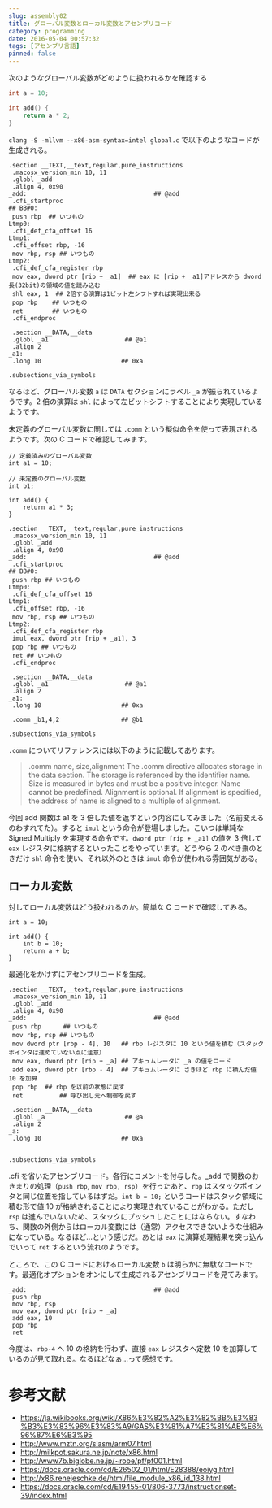 ```yaml
---
slug: assembly02
title: グローバル変数とローカル変数とアセンブリコード
category: programming
date: 2016-05-04 00:57:32
tags: [アセンブリ言語]
pinned: false
---
```


次のようなグローバル変数がどのように扱われるかを確認する

```c
int a = 10;

int add() {
    return a * 2;
}
```

`clang -S -mllvm --x86-asm-syntax=intel global.c` で以下のようなコードが生成される。

```
.section __TEXT,__text,regular,pure_instructions
 .macosx_version_min 10, 11
 .globl _add
 .align 4, 0x90
_add:                                   ## @add
 .cfi_startproc
## BB#0:
 push rbp  ## いつもの
Ltmp0:
 .cfi_def_cfa_offset 16
Ltmp1:
 .cfi_offset rbp, -16
 mov rbp, rsp ## いつもの
Ltmp2:
 .cfi_def_cfa_register rbp
 mov eax, dword ptr [rip + _a1]  ## eax に [rip + _a1]アドレスから dword長(32bit)の領域の値を読み込む
 shl eax, 1  ## 2倍する演算は1ビット左シフトすれば実現出来る
 pop rbp    ## いつもの
 ret        ## いつもの
 .cfi_endproc

 .section __DATA,__data
 .globl _a1                     ## @a1
 .align 2
_a1:
 .long 10                      ## 0xa

.subsections_via_symbols
```

なるほど、グローバル変数 `a` は `DATA` セクションにラベル `_a` が振られているようです。2 倍の演算は `shl` によって左ビットシフトすることにより実現しているようです。

未定義のグローバル変数に関しては `.comm` という擬似命令を使って表現されるようです。次の C コードで確認してみます。

```
// 定義済みのグローバル変数
int a1 = 10;

// 未定義のグローバル変数
int b1;

int add() {
    return a1 * 3;
}
```

```
.section __TEXT,__text,regular,pure_instructions
 .macosx_version_min 10, 11
 .globl _add
 .align 4, 0x90
_add:                                   ## @add
 .cfi_startproc
## BB#0:
 push rbp ## いつもの
Ltmp0:
 .cfi_def_cfa_offset 16
Ltmp1:
 .cfi_offset rbp, -16
 mov rbp, rsp ## いつもの
Ltmp2:
 .cfi_def_cfa_register rbp
 imul eax, dword ptr [rip + _a1], 3
 pop rbp ## いつもの
 ret ## いつもの
 .cfi_endproc

 .section __DATA,__data
 .globl _a1                     ## @a1
 .align 2
_a1:
 .long 10                      ## 0xa

 .comm _b1,4,2                 ## @b1

.subsections_via_symbols
```

`.comm` についてリファレンスには以下のように記載してあります。

> .comm name, size,alignment
> The .comm directive allocates storage in the data section. The storage is referenced by the identifier name. Size is measured in bytes and must be a positive integer. Name cannot be predefined. Alignment is optional. If alignment is specified, the address of name is aligned to a multiple of alignment.

今回 add 関数は a1 を 3 倍した値を返すという内容にしてみました（名前変えるのわすれてた）。すると `imul` という命令が登場しました。こいつは単純な Signed Multiply を実現する命令です。`dword ptr [rip + _a1]` の値を 3 倍して `eax` レジスタに格納するといったことをやっています。どうやら 2 のべき乗のときだけ `shl` 命令を使い、それ以外のときは `imul` 命令が使われる雰囲気がある。

## ローカル変数

対してローカル変数はどう扱われるのか。簡単な C コードで確認してみる。

```
int a = 10;

int add() {
    int b = 10;
    return a + b;
}
```

最適化をかけずにアセンブリコードを生成。

```
.section __TEXT,__text,regular,pure_instructions
 .macosx_version_min 10, 11
 .globl _add
 .align 4, 0x90
_add:                                   ## @add
 push rbp      ## いつもの
 mov rbp, rsp ## いつもの
 mov dword ptr [rbp - 4], 10   ## rbp レジスタに 10 という値を積む（スタックポインタは進めていない点に注意）
 mov eax, dword ptr [rip + _a] ## アキュムレータに _a の値をロード
 add eax, dword ptr [rbp - 4]  ## アキュムレータに さきほど rbp に積んだ値 10 を加算
 pop rbp  ## rbp を以前の状態に戻す
 ret          ## 呼び出し元へ制御を戻す

 .section __DATA,__data
 .globl _a                      ## @a
 .align 2
_a:
 .long 10                      ## 0xa


.subsections_via_symbols
```

.cfi を省いたアセンブリコード。各行にコメントを付与した。\_add で関数のおきまりの処理（`push rbp`, `mov rbp, rsp`）を行ったあと、`rbp` はスタックポインタと同じ位置を指しているはずだ。`int b = 10;` というコードはスタック領域に積む形で値 10 が格納されることにより実現されていることがわかる。ただし `rsp` は進んでいないため、スタックにプッシュしたことにはならない。すなわち、関数の外側からはローカル変数には（通常）アクセスできないような仕組みになっている。なるほど...という感じだ。あとは `eax` に演算処理結果を突っ込んでいって `ret` するという流れのようです。

ところで、この C コードにおけるローカル変数 `b` は明らかに無駄なコードです。最適化オプションをオンにして生成されるアセンブリコードを見てみます。

```
_add:                                   ## @add
 push rbp
 mov rbp, rsp
 mov eax, dword ptr [rip + _a]
 add eax, 10
 pop rbp
 ret
```

今度は、`rbp-4` へ 10 の格納を行わず、直接 `eax` レジスタへ定数 10 を加算しているのが見て取れる。なるほどなぁ...って感想です。

# 参考文献

- https://ja.wikibooks.org/wiki/X86%E3%82%A2%E3%82%BB%E3%83%B3%E3%83%96%E3%83%A9/GAS%E3%81%A7%E3%81%AE%E6%96%87%E6%B3%95
- http://www.mztn.org/slasm/arm07.html
- http://milkpot.sakura.ne.jp/note/x86.html
- http://www7b.biglobe.ne.jp/~robe/pf/pf001.html
- https://docs.oracle.com/cd/E26502_01/html/E28388/eoiyg.html
- http://x86.renejeschke.de/html/file_module_x86_id_138.html
- https://docs.oracle.com/cd/E19455-01/806-3773/instructionset-39/index.html
